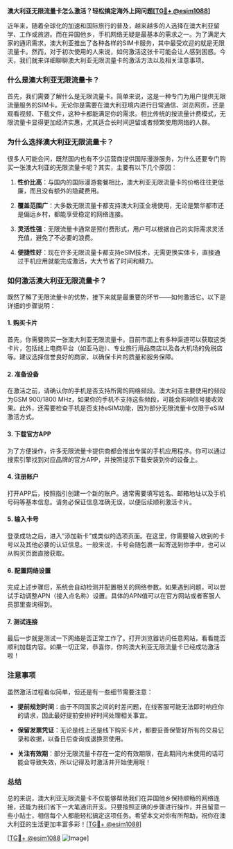 **澳大利亚无限流量卡怎么激活？轻松搞定海外上网问题[[TG💪+ @esim1088](https://t.me/s/esim1088)]**

近年来，随着全球化的加速和国际旅行的普及，越来越多的人选择在澳大利亚留学、工作或旅游。而在异国他乡，手机网络无疑是最基本的需求之一。为了满足大家的通讯需求，澳大利亚推出了各种各样的SIM卡服务，其中最受欢迎的就是无限流量卡。然而，对于初次使用的人来说，如何激活这张卡可能会让人感到困惑。今天，我们就来详细聊聊澳大利亚无限流量卡的激活方法以及相关注意事项。

### 什么是澳大利亚无限流量卡？

首先，我们需要了解什么是无限流量卡。简单来说，这是一种专门为用户提供无限流量服务的SIM卡。无论你是需要在澳大利亚境内进行日常通信、浏览网页，还是观看视频、下载文件，这种卡都能满足你的需求。相比传统的按流量计费模式，无限流量卡显得更加经济实惠，尤其适合长时间逗留或者频繁使用网络的人群。

### 为什么选择澳大利亚无限流量卡？

很多人可能会问，既然国内也有不少运营商提供国际漫游服务，为什么还要专门购买一张澳大利亚的无限流量卡呢？其实，主要有以下几个原因：

1. **性价比高**：与国内的国际漫游套餐相比，澳大利亚无限流量卡的价格往往更低廉，而且没有额外的隐藏费用。
   
2. **覆盖范围广**：大多数无限流量卡都支持澳大利亚全境使用，无论是繁华都市还是偏远乡村，都能享受稳定的网络连接。
   
3. **灵活性强**：无限流量卡通常是预付费形式，用户可以根据自己的实际需求灵活充值，避免了不必要的浪费。

4. **便捷性好**：现在许多无限流量卡都支持eSIM技术，无需更换实体卡，直接通过手机应用就能完成激活，大大节省了时间和精力。

### 如何激活澳大利亚无限流量卡？

既然了解了无限流量卡的优势，接下来就是最重要的环节——如何激活它。以下是详细的步骤说明：

#### 1. 购买卡片

首先，你需要购买一张澳大利亚无限流量卡。目前市面上有多种渠道可以获取这类卡片，包括线上电商平台（如亚马逊）、专业旅行用品商店以及各大机场的免税店等。建议选择信誉良好的商家，以确保卡片的质量和服务保障。

#### 2. 准备设备

在激活之前，请确认你的手机是否支持所需的网络频段。澳大利亚主要使用的频段为GSM 900/1800 MHz，如果你的手机不支持这些频段，可能会影响信号接收效果。此外，还需要检查手机是否支持eSIM功能，因为部分无限流量卡仅限于eSIM激活方式。

#### 3. 下载官方APP

为了方便操作，许多无限流量卡提供商都会推出专属的手机应用程序。你可以通过搜索引擎找到对应品牌的官方APP，并按照提示下载安装到你的设备上。

#### 4. 注册账户

打开APP后，按照指引创建一个新的账户。通常需要填写姓名、邮箱地址以及手机号码等基本信息。请务必保证信息准确无误，以便后续顺利激活卡片。

#### 5. 输入卡号

登录成功之后，进入“添加新卡”或类似的选项页面。在这里，你需要输入收到的卡号以及其他必要的认证信息。一般来说，卡号会随包裹一起寄送到你手中，也可以从购买页面直接获取。

#### 6. 配置网络设置

完成上述步骤后，系统会自动检测并配置相关的网络参数。如果遇到问题，可以尝试手动调整APN（接入点名称）设置。具体的APN值可以在官方网站或者客服人员那里查询得到。

#### 7. 测试连接

最后一步就是测试一下网络是否正常工作了。打开浏览器访问任意网站，看看能否顺利加载内容。如果一切正常，恭喜你，你的澳大利亚无限流量卡已经成功激活啦！

### 注意事项

虽然激活过程看似简单，但还是有一些细节需要注意：

- **提前规划时间**：由于不同国家之间的时差问题，在线客服可能无法即时响应你的请求，因此最好提前安排好时间处理相关事宜。
  
- **保留发票凭证**：无论是线上还是线下购买卡片，都要妥善保管好所有的交易记录和收据，以备日后查询或退换货使用。
  
- **关注有效期**：部分无限流量卡存在一定的有效期限，在此期间内未使用的话可能会导致失效，所以记得及时激活并开始使用哦！

### 总结

总的来说，澳大利亚无限流量卡不仅能够帮助我们在异国他乡保持顺畅的网络连接，还能为我们省下一大笔通讯开支。只要按照正确的步骤进行操作，并且留意一些小贴士，相信每个人都能轻松搞定这项任务。希望本文对你有所帮助，祝你在澳大利亚的生活更加丰富多彩！[[TG💪+ @esim1088](https://t.me/s/esim1088)]

[[TG💪+ @esim1088](https://t.me/s/esim1088) ![Image](https://i.postimg.cc/4NQfJmqS/Snipaste-2025-05-13-00-14-12.png)]
